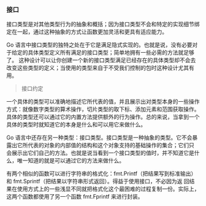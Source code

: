 ### 接口

接口类型是对其他类型行为的抽象和概括；因为接口类型不会和特定的实现细节绑定在一起，通过这种抽象的方式让函数更加灵活和更具有适应能力。

Go 语言中接口类型的独特之处在于它是满足隐式实现的。也就是说，没有必要对于给定的具体类型定义所有满足的接口类型；简单地拥有一些必需的方法就足够了。
这种设计可以让你创建一个新的接口类型满足已经存在的具体类型却不会去改变这些类型的定义；当使用的类型来自于不受我们控制的包时这种设计尤其有用。

> 接口约定

一个具体的类型可以准确地描述它所代表的值，并且展示出对类型本身的一些操作方式：就像数字类型的算术操作，切片类型的取下标、添加元素和范围获取操作。
具体的类型还可以通过它的内置方法提供额外的行为操作。总的来说，当拿到一个具体的类型时就知道它的本身是什么和可以用它来做什么。

Go 语言中还存在另一种类型：接口类型。接口类型是一种抽象的类型。它不会暴露出它所代表的对象的内部值的结构和这个对象支持的基础操作的集合；它们只
会展示出它们自己的方法。也就是说当看到一个接口类型的值时，并不知道它是什么，唯一知道的就是可以通过它的方法来做什么。

有两个相似的函数可以进行字符串的格式化：fmt.Printf（把结果写到标准输出） 和 fmt.Sprintf（把结果以字符串形式返回）。得益于使用接口，不必因为返
回结果在使用方式上的一些浅显不同就把格式化这个最困难的过程复制一份。实际上，这两个函数都使用了另一个函数 fmt.Fprintf 来进行封装。
